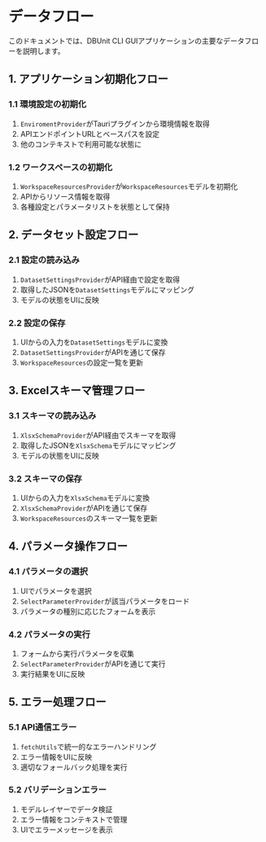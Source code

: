 # データフロー

このドキュメントでは、DBUnit CLI GUIアプリケーションの主要なデータフローを説明します。

## 1. アプリケーション初期化フロー

### 1.1 環境設定の初期化
1. `EnviromentProvider`がTauriプラグインから環境情報を取得
2. APIエンドポイントURLとベースパスを設定
3. 他のコンテキストで利用可能な状態に

### 1.2 ワークスペースの初期化
1. `WorkspaceResourcesProvider`が`WorkspaceResources`モデルを初期化
2. APIからリソース情報を取得
3. 各種設定とパラメータリストを状態として保持

## 2. データセット設定フロー

### 2.1 設定の読み込み
1. `DatasetSettingsProvider`がAPI経由で設定を取得
2. 取得したJSONを`DatasetSettings`モデルにマッピング
3. モデルの状態をUIに反映

### 2.2 設定の保存
1. UIからの入力を`DatasetSettings`モデルに変換
2. `DatasetSettingsProvider`がAPIを通じて保存
3. `WorkspaceResources`の設定一覧を更新

## 3. Excelスキーマ管理フロー

### 3.1 スキーマの読み込み
1. `XlsxSchemaProvider`がAPI経由でスキーマを取得
2. 取得したJSONを`XlsxSchema`モデルにマッピング
3. モデルの状態をUIに反映

### 3.2 スキーマの保存
1. UIからの入力を`XlsxSchema`モデルに変換
2. `XlsxSchemaProvider`がAPIを通じて保存
3. `WorkspaceResources`のスキーマ一覧を更新

## 4. パラメータ操作フロー

### 4.1 パラメータの選択
1. UIでパラメータを選択
2. `SelectParameterProvider`が該当パラメータをロード
3. パラメータの種別に応じたフォームを表示

### 4.2 パラメータの実行
1. フォームから実行パラメータを収集
2. `SelectParameterProvider`がAPIを通じて実行
3. 実行結果をUIに反映

## 5. エラー処理フロー

### 5.1 API通信エラー
1. `fetchUtils`で統一的なエラーハンドリング
2. エラー情報をUIに反映
3. 適切なフォールバック処理を実行

### 5.2 バリデーションエラー
1. モデルレイヤーでデータ検証
2. エラー情報をコンテキストで管理
3. UIでエラーメッセージを表示